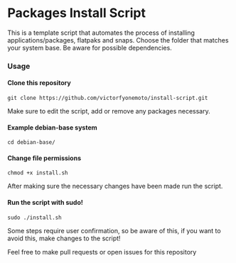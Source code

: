 # Packages Install Script

This is a template script that automates the process of installing applications/packages, flatpaks and snaps. Choose the folder that matches your system base. Be aware for possible dependencies.

### Usage

#### Clone this repository

`git clone https://github.com/victorfyonemoto/install-script.git`

Make sure to edit the script, add or remove any packages necessary.

####  Example debian-base system

`cd debian-base/`

#### Change file permissions

`chmod +x install.sh`

After making sure the necessary changes have been made run the script.

#### Run the script with sudo!

`sudo ./install.sh`

Some steps require user confirmation, so be aware of this, if you want to avoid this, make changes to the script!

Feel free to make pull requests or open issues for this repository
